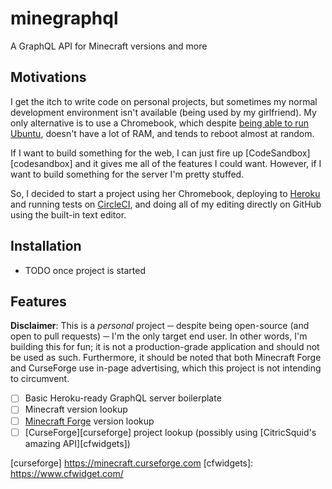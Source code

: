 # minegraphql
A GraphQL API for Minecraft versions and more

## Motivations

I get the itch to write code on personal projects, but sometimes my normal development environment isn't available (being used by my girlfriend). My only alternative is to use a Chromebook, which despite [being able to run Ubuntu][crouton], doesn't have a lot of RAM, and tends to reboot almost at random.

If I want to build something for the web, I can just fire up [CodeSandbox][codesandbox] and it gives me all of the features I could want. However, if I want to build something for the server I'm pretty stuffed.

So, I decided to start a project using her Chromebook, deploying to [Heroku][heroku] and running tests on [CircleCI][circleci], and doing all of my editing directly on GitHub using the built-in text editor.

## Installation

- TODO once project is started

## Features

**Disclaimer**: This is a _personal_ project ─ despite being open-source (and open to pull requests) ─ I'm the only target end user. In other words, I'm building this for fun; it is not a production-grade application and should not be used as such. Furthermore, it should be noted that both Minecraft Forge and CurseForge use in-page advertising, which this project is not intending to circumvent.

 - [ ] Basic Heroku-ready GraphQL server boilerplate
 - [ ] Minecraft version lookup
 - [ ] [Minecraft Forge][forge] version lookup
 - [ ] [CurseForge][curseforge] project lookup (possibly using [CitricSquid's amazing API][cfwidgets])

[crouton]: https://github.com/dnschneid/crouton
[heroku]: https://heroku.com
[circleci]: https://circleci.com
[forge]: https://files.minecraftforge.net/
[curseforge] https://minecraft.curseforge.com
[cfwidgets]: https://www.cfwidget.com/
